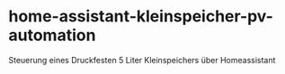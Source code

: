 # home-assistant-kleinspeicher-pv-automation
Steuerung eines Druckfesten 5 Liter Kleinspeichers über Homeassistant
